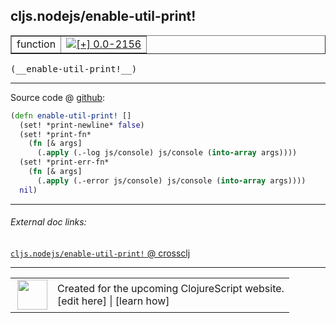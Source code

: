 ## cljs.nodejs/enable-util-print!



 <table border="1">
<tr>
<td>function</td>
<td><a href="https://github.com/cljsinfo/cljs-api-docs/tree/0.0-2156"><img valign="middle" alt="[+] 0.0-2156" title="Added in 0.0-2156" src="https://img.shields.io/badge/+-0.0--2156-lightgrey.svg"></a> </td>
</tr>
</table>


 <samp>
(__enable-util-print!__)<br>
</samp>

---







Source code @ [github](https://github.com/clojure/clojurescript/blob/r1.7.28/src/main/cljs/cljs/nodejs.cljs#L18-L26):

```clj
(defn enable-util-print! []
  (set! *print-newline* false)
  (set! *print-fn*
    (fn [& args]
      (.apply (.-log js/console) js/console (into-array args))))
  (set! *print-err-fn*
    (fn [& args]
      (.apply (.-error js/console) js/console (into-array args))))
  nil)
```

<!--
Repo - tag - source tree - lines:

 <pre>
clojurescript @ r1.7.28
└── src
    └── main
        └── cljs
            └── cljs
                └── <ins>[nodejs.cljs:18-26](https://github.com/clojure/clojurescript/blob/r1.7.28/src/main/cljs/cljs/nodejs.cljs#L18-L26)</ins>
</pre>

-->

---



###### External doc links:

[`cljs.nodejs/enable-util-print!` @ crossclj](http://crossclj.info/fun/cljs.nodejs.cljs/enable-util-print%21.html)<br>

---

 <table>
<tr><td>
<img valign="middle" align="right" width="48px" src="http://i.imgur.com/Hi20huC.png">
</td><td>
Created for the upcoming ClojureScript website.<br>
[edit here] | [learn how]
</td></tr></table>

[edit here]:https://github.com/cljsinfo/cljs-api-docs/blob/master/cljsdoc/cljs.nodejs_enable-util-printBANG.cljsdoc
[learn how]:https://github.com/cljsinfo/cljs-api-docs/wiki/cljsdoc-files

<!--

This information was too distracting to show to readers, but I'll leave it
commented here since it is helpful to:

- pretty-print the data used to generate this document
- and show how to retrieve that data



The API data for this symbol:

```clj
{:ns "cljs.nodejs",
 :name "enable-util-print!",
 :type "function",
 :signature ["[]"],
 :source {:code "(defn enable-util-print! []\n  (set! *print-newline* false)\n  (set! *print-fn*\n    (fn [& args]\n      (.apply (.-log js/console) js/console (into-array args))))\n  (set! *print-err-fn*\n    (fn [& args]\n      (.apply (.-error js/console) js/console (into-array args))))\n  nil)",
          :title "Source code",
          :repo "clojurescript",
          :tag "r1.7.28",
          :filename "src/main/cljs/cljs/nodejs.cljs",
          :lines [18 26]},
 :full-name "cljs.nodejs/enable-util-print!",
 :full-name-encode "cljs.nodejs_enable-util-printBANG",
 :history [["+" "0.0-2156"]]}

```

Retrieve the API data for this symbol:

```clj
;; from Clojure REPL
(require '[clojure.edn :as edn])
(-> (slurp "https://raw.githubusercontent.com/cljsinfo/cljs-api-docs/catalog/cljs-api.edn")
    (edn/read-string)
    (get-in [:symbols "cljs.nodejs/enable-util-print!"]))
```

-->
